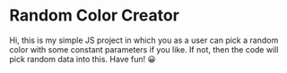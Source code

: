 # Random Color Creator

Hi, this is my simple JS project in which you as a user can pick a random color with some constant parameters if you like. If not, then the code will pick random data into this. Have fun! 😀
